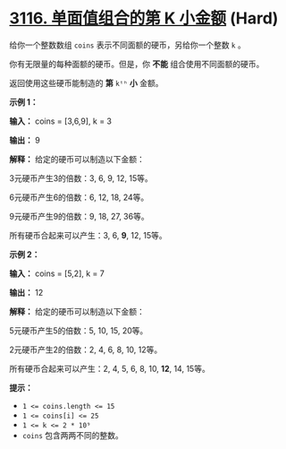 # [3116. 单面值组合的第 K 小金额][link] (Hard)

[link]: https://leetcode.cn/contest/weekly-contest-393/problems/kth-smallest-amount-with-single-denomination-combination/

给你一个整数数组 `coins` 表示不同面额的硬币，另给你一个整数 `k` 。

你有无限量的每种面额的硬币。但是，你 **不能** 组合使用不同面额的硬币。

返回使用这些硬币能制造的 **第** `kᵗʰ` **小** 金额。

**示例 1：**

**输入：** coins = \[3,6,9\], k = 3

**输出：** 9

**解释：** 给定的硬币可以制造以下金额：

3元硬币产生3的倍数：3, 6, 9, 12, 15等。

6元硬币产生6的倍数：6, 12, 18, 24等。

9元硬币产生9的倍数：9, 18, 27, 36等。

所有硬币合起来可以产生：3, 6, **9**, 12, 15等。

**示例 2：**

**输入：** coins = \[5,2\], k = 7

**输出：** 12

**解释：** 给定的硬币可以制造以下金额：

5元硬币产生5的倍数：5, 10, 15, 20等。

2元硬币产生2的倍数：2, 4, 6, 8, 10, 12等。

所有硬币合起来可以产生：2, 4, 5, 6, 8, 10, **12**, 14, 15等。

**提示：**

- `1 <= coins.length <= 15`
- `1 <= coins[i] <= 25`
- `1 <= k <= 2 * 10⁹`
- `coins` 包含两两不同的整数。
